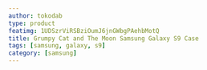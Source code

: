 ```yaml
---
author: tokodab
type: product
featimg: 1UDSzrViRSBziOumJ6jnGWbgPAehbMotQ
title: Grumpy Cat and The Moon Samsung Galaxy S9 Case
tags: [samsung, galaxy, s9]
category: [samsung]
---
```

